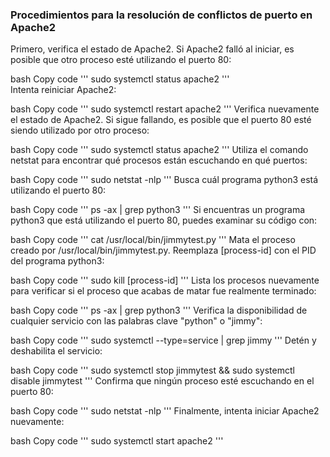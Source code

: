 ### Procedimientos para la resolución de conflictos de puerto en Apache2
Primero, verifica el estado de Apache2. Si Apache2 falló al iniciar, es posible que otro proceso esté utilizando el puerto 80:

bash
Copy code
'''
    sudo systemctl status apache2
'''   
Intenta reiniciar Apache2:

bash
Copy code
'''
    sudo systemctl restart apache2
'''
Verifica nuevamente el estado de Apache2. Si sigue fallando, es posible que el puerto 80 esté siendo utilizado por otro proceso:

bash
Copy code
'''
    sudo systemctl status apache2
'''
Utiliza el comando netstat para encontrar qué procesos están escuchando en qué puertos:

bash
Copy code
'''
    sudo netstat -nlp
'''
Busca cuál programa python3 está utilizando el puerto 80:

bash
Copy code
'''
    ps -ax | grep python3
'''
Si encuentras un programa python3 que está utilizando el puerto 80, puedes examinar su código con:

bash
Copy code
'''
    cat /usr/local/bin/jimmytest.py
'''
Mata el proceso creado por /usr/local/bin/jimmytest.py. Reemplaza [process-id] con el PID del programa python3:

bash
Copy code
'''
    sudo kill [process-id]
'''
Lista los procesos nuevamente para verificar si el proceso que acabas de matar fue realmente terminado:

bash
Copy code
'''
    ps -ax | grep python3
'''
Verifica la disponibilidad de cualquier servicio con las palabras clave "python" o "jimmy":

bash
Copy code
'''
    sudo systemctl --type=service | grep jimmy
'''
Detén y deshabilita el servicio:

bash
Copy code
'''
    sudo systemctl stop jimmytest && sudo systemctl disable jimmytest
'''
Confirma que ningún proceso esté escuchando en el puerto 80:

bash
Copy code
'''
    sudo netstat -nlp
'''
Finalmente, intenta iniciar Apache2 nuevamente:

bash
Copy code
'''
    sudo systemctl start apache2
'''    
